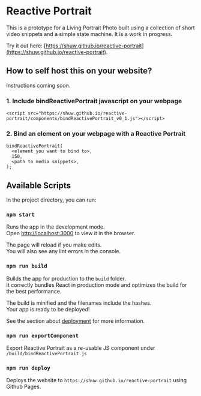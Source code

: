 # Reactive Portrait

This is a prototype for a Living Portrait Photo built using a collection of short video snippets and a simple state machine. It is a work in progress.

Try it out here: [https://shuw.github.io/reactive-portrait](https://shuw.github.io/reactive-portrait).

## How to self host this on your website?

Instructions coming soon.

### 1. Include bindReactivePortrait javascript on your webpage

```
<script src="https://shuw.github.io/reactive-portrait/components/bindReactivePortrait_v0_1.js"></script>
```

### 2. Bind an element on your webpage with a Reactive Portrait

```
bindReactivePortrait(
  <element you want to bind to>,
  150,
  <path to media snippets>,
);
```

## Available Scripts

In the project directory, you can run:

### `npm start`

Runs the app in the development mode.<br />
Open [http://localhost:3000](http://localhost:3000) to view it in the browser.

The page will reload if you make edits.<br />
You will also see any lint errors in the console.

### `npm run build`

Builds the app for production to the `build` folder.<br />
It correctly bundles React in production mode and optimizes the build for the best performance.

The build is minified and the filenames include the hashes.<br />
Your app is ready to be deployed!

See the section about [deployment](https://facebook.github.io/create-react-app/docs/deployment) for more information.

### `npm run exportComponent`

Export Reactive Portrait as a re-usable JS component under `/build/bindReactivePortrait.js`

### `npm run deploy`

Deploys the website to `https://shuw.github.io/reactive-portrait` using Github Pages.
